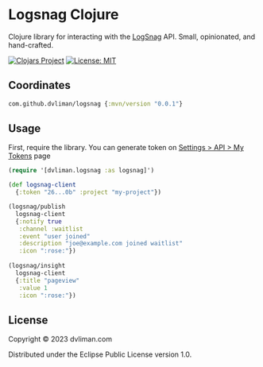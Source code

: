 # Logsnag Clojure 

Clojure library for interacting with the [LogSnag](https://docs.logsnag.com/) API. Small, opinionated, and hand-crafted.

[![Clojars Project](https://img.shields.io/clojars/v/com.github.dvliman/logsnag.svg)](https://clojars.org/com.github.dvliman/logsnag) [![License: MIT](https://img.shields.io/badge/License-MIT-yellow.svg)](https://opensource.org/licenses/MIT)

## Coordinates

```clojure
com.github.dvliman/logsnag {:mvn/version "0.0.1"}
```

## Usage
First, require the library. You can generate token on [Settings > API > My Tokens](https://app.logsnag.com/dashboard/settings/api) page

```clojure
(require '[dvliman.logsnag :as logsnag]')

(def logsnag-client 
  {:token "26...0b" :project "my-project"})

(logsnag/publish
  logsnag-client
  {:notify true
   :channel :waitlist
   :event "user joined"
   :description "joe@example.com joined waitlist"
   :icon ":rose:"})
    
(logsnag/insight
  logsnag-client 
  {:title "pageview"
   :value 1
   :icon ":rose:"})
```

## License

Copyright © 2023 dvliman.com 

Distributed under the Eclipse Public License version 1.0.
